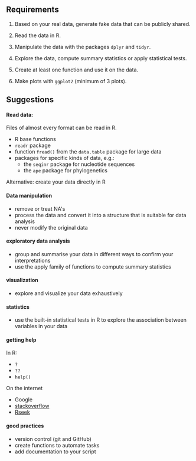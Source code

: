 Requirements
------------

1.  Based on your real data, generate fake data that can be publicly
    shared.

2.  Read the data in R.

3.  Manipulate the data with the packages `dplyr` and `tidyr`.

4.  Explore the data, compute summary statistics or apply statistical
    tests.

5.  Create at least one function and use it on the data.

6.  Make plots with `ggplot2` (minimum of 3 plots).

Suggestions
-----------

#### Read data:

Files of almost every format can be read in R.

-   R base functions
-   `readr` package
-   function `fread()` from the `data.table` package for large data
-   packages for specific kinds of data, e.g.:
    -   the `seqinr` package for nucleotide sequences
    -   the `ape` package for phylogenetics

Alternative: create your data directly in R

#### Data manipulation

-   remove or treat NA's
-   process the data and convert it into a structure that is suitable
    for data analysis
-   never modify the original data

#### exploratory data analysis

-   group and summarise your data in different ways to confirm your
    interpretations
-   use the apply family of functions to compute summary statistics

#### visualization

-   explore and visualize your data exhaustively

#### statistics

-   use the built-in statistical tests in R to explore the association
    between variables in your data

#### getting help

In R:

-   `?`
-   `??`
-   `help()`

On the internet

-   Google
-   [stackoverflow](http://stackoverflow.com/questions/tagged/r)
-   [Rseek](http://rseek.org)

#### good practices

-   version control (git and GitHub)
-   create functions to automate tasks
-   add documentation to your script

